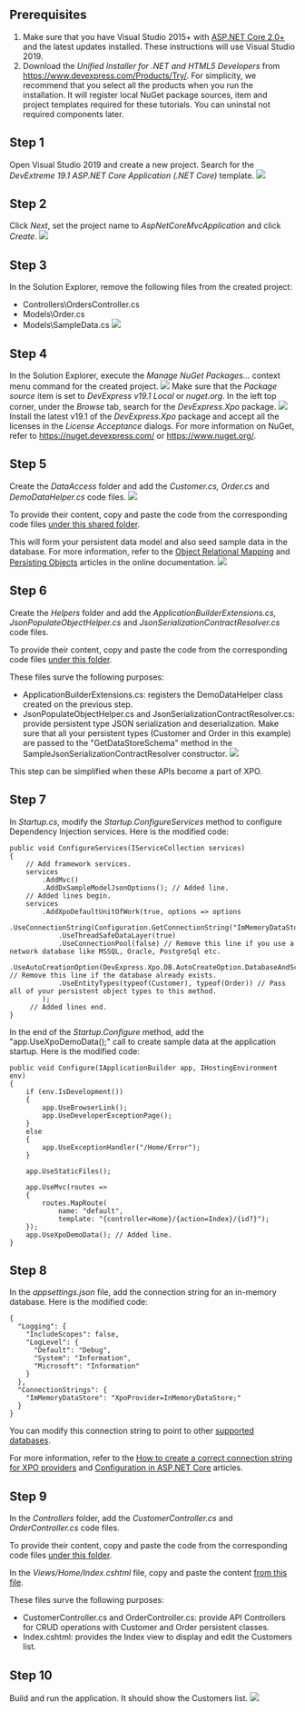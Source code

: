 ## Prerequisites

1. Make sure that you have Visual Studio 2015+ with [ASP.NET Core 2.0+](https://dotnet.microsoft.com/download/dotnet-core/2.0) and the latest updates installed. These instructions will use Visual Studio 2019.
3. Download the *Unified Installer for .NET and HTML5 Developers* from https://www.devexpress.com/Products/Try/. For simplicity, we recommend that you select all the products when you run the installation. It will register local NuGet package sources, item and project templates required for these tutorials. You can uninstal not required components later.

## Step 1

Open Visual Studio 2019 and create a new project. Search for the *DevExtreme 19.1 ASP.NET Core Application (.NET Core)* template. 
![](/Tutorials/images/MVC.Core/1.png)

## Step 2

Click *Next*, set the project name to *AspNetCoreMvcApplication* and click *Create*.
![](/Tutorials/images/MVC.Core/2.png)

## Step 3

In the Solution Explorer, remove the following files from the created project:
- Controllers\OrdersController.cs
- Models\Order.cs
- Models\SampleData.cs
![](/Tutorials/images/MVC.Core/3.png)
  
## Step 4

In the Solution Explorer, execute the *Manage NuGet Packages...* context menu command for the created project.
![](/Tutorials/images/MVC.Core/4.png)
Make sure that the *Package source* item is set to *DevExpress v19.1 Local* or *nuget.org*. 
In the left top corner, under the *Browse* tab, search for the *DevExpress.Xpo* package. 
![](/Tutorials/images/MVC.Core/4.1.png)
Install the latest v19.1 of the *DevExpress.Xpo* package and accept all the licenses in the *License Acceptance* dialogs. For more information on NuGet, refer to https://nuget.devexpress.com/ or https://www.nuget.org/.

## Step 5

Create the *DataAccess* folder and add the *Customer.cs, Order.cs* and *DemoDataHelper.cs* code files. 
![](/Tutorials/images/MVC.Core/5.png)

To provide their content, copy and paste the code from the corresponding code files [under this shared folder](https://github.com/DevExpress/XPO/tree/master/Tutorials/WinForms/Classic/CS/DataAccess).

This will form your persistent data model and also seed sample data in the database. For more information, refer to the [Object Relational Mapping](https://docs.devexpress.com/XPO/2017/feature-center/object-relational-mapping) and [Persisting Objects](https://docs.devexpress.com/XPO/2025/feature-center/data-exchange-and-manipulation/persisting-objects) articles in the online documentation.
![](/Tutorials/images/MVC.Core/5.1.png)

## Step 6

Create the *Helpers* folder and add the *ApplicationBuilderExtensions.cs, JsonPopulateObjectHelper.cs* and *JsonSerializationContractResolver.cs* code files.

To provide their content, copy and paste the code from the corresponding code files [under this folder](https://github.com/DevExpress/XPO/tree/master/Tutorials/ASP.NET/MVC.Core/CS/Helpers).

These files surve the following purposes:
 - ApplicationBuilderExtensions.cs: registers the DemoDataHelper class created on the previous step.
 - JsonPopulateObjectHelper.cs and JsonSerializationContractResolver.cs: provide persistent type JSON serialization and deserialization.
Make sure that all your persistent types (Customer and Order in this example) are passed to the "GetDataStoreSchema" method in the SampleJsonSerializationContractResolver constructor. 
![](/Tutorials/images/MVC.Core/6.png)

This step can be simplified when these APIs become a part of XPO.

## Step 7

In *Startup.cs*, modify the *Startup.ConfigureServices* method to configure Dependency Injection services. 
Here is the modified code:

```
public void ConfigureServices(IServiceCollection services)
{
    // Add framework services.
    services
        .AddMvc()
        .AddDxSampleModelJsonOptions(); // Added line.
    // Added lines begin.
    services
        .AddXpoDefaultUnitOfWork(true, options => options
            .UseConnectionString(Configuration.GetConnectionString("ImMemoryDataStore"))
            .UseThreadSafeDataLayer(true)
            .UseConnectionPool(false) // Remove this line if you use a network database like MSSQL, Oracle, PostgreSql etc.                    
            .UseAutoCreationOption(DevExpress.Xpo.DB.AutoCreateOption.DatabaseAndSchema) // Remove this line if the database already exists.
            .UseEntityTypes(typeof(Customer), typeof(Order)) // Pass all of your persistent object types to this method.
        );
     // Added lines end.
}
```

In the end of the *Startup.Configure* method, add the "app.UseXpoDemoData();" call to create sample data at the application startup. 
Here is the modified code:
```
public void Configure(IApplicationBuilder app, IHostingEnvironment env)
{
    if (env.IsDevelopment())
    {
        app.UseBrowserLink();
        app.UseDeveloperExceptionPage();
    }
    else
    {
        app.UseExceptionHandler("/Home/Error");
    }

    app.UseStaticFiles();

    app.UseMvc(routes =>
    {
        routes.MapRoute(
            name: "default",
            template: "{controller=Home}/{action=Index}/{id?}");
    });
    app.UseXpoDemoData(); // Added line.
}
```

## Step 8

In the *appsettings.json* file, add the connection string for an in-memory database.
Here is the modified code:

```
{
  "Logging": {
    "IncludeScopes": false,
    "LogLevel": {
      "Default": "Debug",
      "System": "Information",
      "Microsoft": "Information"
    }
  },
  "ConnectionStrings": {
    "ImMemoryDataStore": "XpoProvider=InMemoryDataStore;"
  }
}
```
You can modify this connection string to point to other [supported databases](http://newdoc.devexpress.devx/XPO/2114/fundamentals/database-systems-supported-by-xpo?v=19.1&b=platform-specific-table&p=netstandard). 

For more information, refer to the [How to create a correct connection string for XPO providers](https://www.devexpress.com/Support/Center/Question/Details/K18445/how-to-create-a-correct-connection-string-for-xpo-providers) and [Configuration in ASP.NET Core](https://docs.microsoft.com/en-us/aspnet/core/fundamentals/configuration/?view=aspnetcore-2.2) articles.

## Step 9

In the *Controllers* folder, add the *CustomerController.cs* and *OrderController.cs* code files.

To provide their content, copy and paste the code from the corresponding code files [under this folder](https://github.com/DevExpress/XPO/tree/master/Tutorials/ASP.NET/MVC.Core/CS/Controllers).

In the *Views/Home/Index.cshtml* file, copy and paste the content [from this file](https://github.com/DevExpress/XPO/blob/master/Tutorials/ASP.NET/MVC.Core/CS/Views/Home/Index.cshtml).

These files surve the following purposes:
 - CustomerController.cs and OrderController.cs: provide API Controllers for CRUD operations with Customer and Order persistent classes.
 - Index.cshtml: provides the Index view to display and edit the Customers list.

## Step 10
Build and run the application. It should show the Customers list.
![](/Tutorials/images/MVC.Core/10.png)
